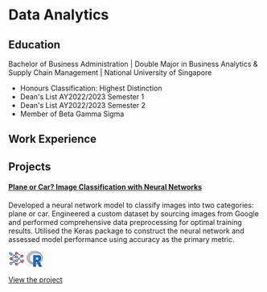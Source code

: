 # Data Analytics

## Education
Bachelor of Business Administration | Double Major in Business Analytics & Supply Chain Management | National University of Singapore
* Honours Classification: Highest Distinction
* Dean's List AY2022/2023 Semester 1
* Dean's List AY2022/2023 Semester 2
* Member of Beta Gamma Sigma 
## Work Experience

## Projects
#### [Plane or Car? Image Classification with Neural Networks](https://github.com/bentohbox/bentohbox.github.io/tree/main/image-classification-kerasR)
Developed a neural network model to classify images into two categories: plane or car. Engineered a custom dataset by sourcing images from Google and performed comprehensive data preprocessing for optimal training results. Utilised the Keras package to construct the neural network and assessed model performance using accuracy as the primary metric.

![Project Image](assets/neural_network.png)
![Project Image](assets/r_language.png)

[View the project](https://github.com/bentohbox/bentohbox.github.io/tree/main/image-classification-kerasR)
